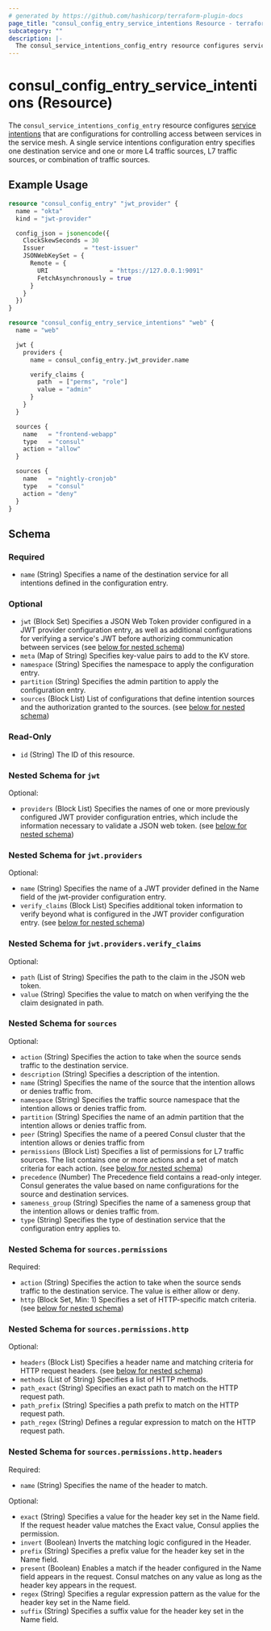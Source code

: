 ```yaml
---
# generated by https://github.com/hashicorp/terraform-plugin-docs
page_title: "consul_config_entry_service_intentions Resource - terraform-provider-consul"
subcategory: ""
description: |-
  The consul_service_intentions_config_entry resource configures service intentions https://developer.hashicorp.com/consul/docs/connect/config-entries/service-intentions that are configurations for controlling access between services in the service mesh. A single service intentions configuration entry specifies one destination service and one or more L4 traffic sources, L7 traffic sources, or combination of traffic sources.
---
```


# consul_config_entry_service_intentions (Resource)

The `consul_service_intentions_config_entry` resource configures [service intentions](https://developer.hashicorp.com/consul/docs/connect/config-entries/service-intentions) that are configurations for controlling access between services in the service mesh. A single service intentions configuration entry specifies one destination service and one or more L4 traffic sources, L7 traffic sources, or combination of traffic sources.

## Example Usage

```terraform
resource "consul_config_entry" "jwt_provider" {
  name = "okta"
  kind = "jwt-provider"

  config_json = jsonencode({
    ClockSkewSeconds = 30
    Issuer           = "test-issuer"
    JSONWebKeySet = {
      Remote = {
        URI                 = "https://127.0.0.1:9091"
        FetchAsynchronously = true
      }
    }
  })
}

resource "consul_config_entry_service_intentions" "web" {
  name = "web"

  jwt {
    providers {
      name = consul_config_entry.jwt_provider.name

      verify_claims {
        path  = ["perms", "role"]
        value = "admin"
      }
    }
  }

  sources {
    name   = "frontend-webapp"
    type   = "consul"
    action = "allow"
  }

  sources {
    name   = "nightly-cronjob"
    type   = "consul"
    action = "deny"
  }
}
```

<!-- schema generated by tfplugindocs -->
## Schema

### Required

- `name` (String) Specifies a name of the destination service for all intentions defined in the configuration entry.

### Optional

- `jwt` (Block Set) Specifies a JSON Web Token provider configured in a JWT provider configuration entry, as well as additional configurations for verifying a service's JWT before authorizing communication between services (see [below for nested schema](#nestedblock--jwt))
- `meta` (Map of String) Specifies key-value pairs to add to the KV store.
- `namespace` (String) Specifies the namespace to apply the configuration entry.
- `partition` (String) Specifies the admin partition to apply the configuration entry.
- `sources` (Block List) List of configurations that define intention sources and the authorization granted to the sources. (see [below for nested schema](#nestedblock--sources))

### Read-Only

- `id` (String) The ID of this resource.

<a id="nestedblock--jwt"></a>
### Nested Schema for `jwt`

Optional:

- `providers` (Block List) Specifies the names of one or more previously configured JWT provider configuration entries, which include the information necessary to validate a JSON web token. (see [below for nested schema](#nestedblock--jwt--providers))

<a id="nestedblock--jwt--providers"></a>
### Nested Schema for `jwt.providers`

Optional:

- `name` (String) Specifies the name of a JWT provider defined in the Name field of the jwt-provider configuration entry.
- `verify_claims` (Block List) Specifies additional token information to verify beyond what is configured in the JWT provider configuration entry. (see [below for nested schema](#nestedblock--jwt--providers--verify_claims))

<a id="nestedblock--jwt--providers--verify_claims"></a>
### Nested Schema for `jwt.providers.verify_claims`

Optional:

- `path` (List of String) Specifies the path to the claim in the JSON web token.
- `value` (String) Specifies the value to match on when verifying the the claim designated in path.




<a id="nestedblock--sources"></a>
### Nested Schema for `sources`

Optional:

- `action` (String) Specifies the action to take when the source sends traffic to the destination service.
- `description` (String) Specifies a description of the intention.
- `name` (String) Specifies the name of the source that the intention allows or denies traffic from.
- `namespace` (String) Specifies the traffic source namespace that the intention allows or denies traffic from.
- `partition` (String) Specifies the name of an admin partition that the intention allows or denies traffic from.
- `peer` (String) Specifies the name of a peered Consul cluster that the intention allows or denies traffic from
- `permissions` (Block List) Specifies a list of permissions for L7 traffic sources. The list contains one or more actions and a set of match criteria for each action. (see [below for nested schema](#nestedblock--sources--permissions))
- `precedence` (Number) The Precedence field contains a read-only integer. Consul generates the value based on name configurations for the source and destination services.
- `sameness_group` (String) Specifies the name of a sameness group that the intention allows or denies traffic from.
- `type` (String) Specifies the type of destination service that the configuration entry applies to.

<a id="nestedblock--sources--permissions"></a>
### Nested Schema for `sources.permissions`

Required:

- `action` (String) Specifies the action to take when the source sends traffic to the destination service. The value is either allow or deny.
- `http` (Block Set, Min: 1) Specifies a set of HTTP-specific match criteria. (see [below for nested schema](#nestedblock--sources--permissions--http))

<a id="nestedblock--sources--permissions--http"></a>
### Nested Schema for `sources.permissions.http`

Optional:

- `headers` (Block List) Specifies a header name and matching criteria for HTTP request headers. (see [below for nested schema](#nestedblock--sources--permissions--http--headers))
- `methods` (List of String) Specifies a list of HTTP methods.
- `path_exact` (String) Specifies an exact path to match on the HTTP request path.
- `path_prefix` (String) Specifies a path prefix to match on the HTTP request path.
- `path_regex` (String) Defines a regular expression to match on the HTTP request path.

<a id="nestedblock--sources--permissions--http--headers"></a>
### Nested Schema for `sources.permissions.http.headers`

Required:

- `name` (String) Specifies the name of the header to match.

Optional:

- `exact` (String) Specifies a value for the header key set in the Name field. If the request header value matches the Exact value, Consul applies the permission.
- `invert` (Boolean) Inverts the matching logic configured in the Header.
- `prefix` (String) Specifies a prefix value for the header key set in the Name field.
- `present` (Boolean) Enables a match if the header configured in the Name field appears in the request. Consul matches on any value as long as the header key appears in the request.
- `regex` (String) Specifies a regular expression pattern as the value for the header key set in the Name field.
- `suffix` (String) Specifies a suffix value for the header key set in the Name field.

